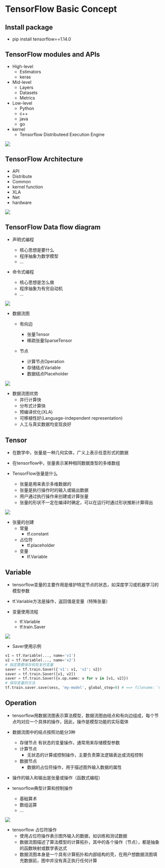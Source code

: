 # TensorFlow Basic Concept

## Install package

- pip install tensorflow==1.14.0



## TensorFlow modules and APIs
- High-level
    - Estimators
    - keras
- Mid-level
    - Layers
    - Datasets
    - Metrics
- Low-level
    - Python
    - c++
    - java
    - go
- kernel
    - Tensorflow Distributeed Execution Engine

![](./Data/TensorFlow%20modules%20and%20APIs.PNG)



## TensorFlow Architecture

- API
- Distribute
- Common
- kernel function
- XLA
- Net
- hardware


![](./Data/TensorFlow%20Architecture.PNG)



## TensorFlow Data flow diagram
- 声明式编程
    - 核心思想是要什么
    - 程序抽象为数学模型
    - ...
    
- 命令式编程
    - 核心思想是怎么做
    - 程序抽象为有穷自动机
    - ...

![](./Data/声明式编程与命令式编程的多角度对比.PNG)
    
    
- 数据流图
    - 有向边
        - 张量Tensor
        - 稀疏张量SparseTensor
        
    - 节点
        - 计算节点Operation
        - 存储结点Variable
        - 数据结点Placeholder

![](./Data/TensorFlow数据流图.PNG)



  
- 数据流图优势
    - 并行计算快
    - 分布式计算快
    - 预编译优化(XLA)
    - 可移植性好(Language-independent representation)
    - 人工与真实数据均变现良好




## Tensor
- 在数学中，张量是一种几何实体，广义上表示任意形式的数据
- 在tensorflow中，张量表示某种相同数据类型的多维数组

- TensorFlow张量是什么
    - 张量是用来表示多维数据的
    - 张量是执行操作时的输入或输出数据
    - 用户通过执行操作来创建或计算张量
    - 张量的形状不一定在编译时确定，可以在运行时通过形状推断计算得出


![](./Data/张量Tensor.PNG)



- 张量的创建
    - 常量
        - tf.constant
    - 占位符
        - tf.placeholder
    - 变量
        - tf.Variable


## Variable

- tensorflow变量的主要作用是维护特定节点的状态，如深度学习或机器学习的模型参数
- tf.Variable方法是操作，返回值是变量（特殊张量）

- 变量使用流程
    - tf.Variable
    - tf.train.Saver

![](./Data/tensorflow变量使用流程.PNG)

- Saver使用示例
```PYTHON
v1 = tf.Variable(..., name='v1')
v2 = tf.Variable(..., name='v2')
# 指定需要保存和恢复的变量
saver = tf.train.Saver({'v1': v1, 'v2': v2})
saver = tf.train.Saver([v1, v2])
saver = tf.train.Saver({v.op.name: v for v in [v1, v2]})
# 保存变量的方法
tf.train.saver.save(sess, 'my-model', global_step=0) # ==> filename: 'my-model-0'
```



## Operation
- tensorflow用数据流图表示算法模型，数据流图由结点和有向边组成，每个节点均对应一个具体的操作，因此，操作是模型功能的实际载体
- 数据流图中的结点按照功能分3种
    - 存储节点
        有状态的变量操作，通常用来存储模型参数
    - 计算节点
        - 无状态的计算或控制操作，主要负责算法逻辑表达或流程控制
    - 数据节点
        - 数据的占位符操作，用于描述图外输入数据的属性
        
- 操作的输入和输出是张量或操作（函数式编程）

- tensorflow典型计算和控制操作
    - 基础算术
    - 数组运算
    - ...
    
![](./Data/TensorFlowOperation.PNG)



- tensorflow 占位符操作
    - 使用占位符操作表示图外输入的数据，如训练和测试数据
    - 数据流图描述了算法模型的计算拓扑，其中的各个操作（节点），都是抽象的函数映射或数学表达式
    - 数据流图本身是一个具有计算拓扑和内部结构的壳，在用户想数据流图填充数据前，图中并没有真正执行任何计算




















